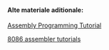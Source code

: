 #### Alte materiale aditionale:

[Assembly Programming Tutorial](https://www.tutorialspoint.com/assembly_programming/index.htm)

[8086 assembler tutorials](https://web.archive.org/web/20210423020908/https://jbwyatt.com/253/emu/)